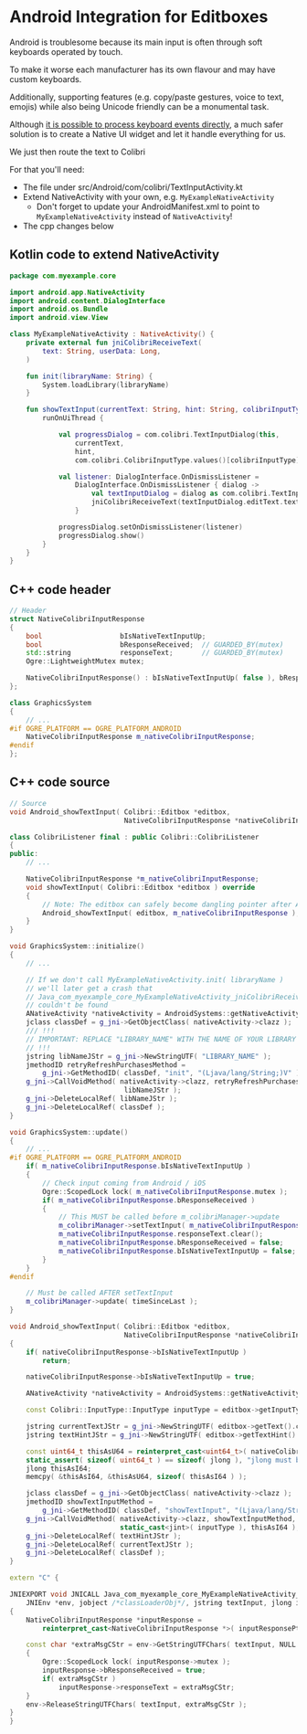 # Android Integration for Editboxes

Android is troublesome because its main input is often through soft keyboards
operated by touch.

To make it worse each manufacturer has its own flavour and may have custom keyboards.

Additionally, supporting features (e.g. copy/paste gestures, voice to text, emojis) while
also being Unicode friendly can be a monumental task.

Although [it is possible to process keyboard events directly](https://stackoverflow.com/questions/21124051/receive-complete-android-unicode-input-in-c-c), a much safer solution is to create a Native UI widget and let it handle everything for us.

We just then route the text to Colibri

For that you'll need:

 - The file under src/Android/com/colibri/TextInputActivity.kt
 - Extend NativeActivity with your own, e.g. `MyExampleNativeActivity`
    - Don't forget to update your AndroidManifest.xml to point to `MyExampleNativeActivity` instead of `NativeActivity`!
 - The cpp changes below

## Kotlin code to extend NativeActivity

```kotlin
package com.myexample.core

import android.app.NativeActivity
import android.content.DialogInterface
import android.os.Bundle
import android.view.View

class MyExampleNativeActivity : NativeActivity() {
    private external fun jniColibriReceiveText(
        text: String, userData: Long,
    )

    fun init(libraryName: String) {
        System.loadLibrary(libraryName)
    }

    fun showTextInput(currentText: String, hint: String, colibriInputType: Int, userData: Long) {
        runOnUiThread {

            val progressDialog = com.colibri.TextInputDialog(this,
                currentText,
                hint,
                com.colibri.ColibriInputType.values()[colibriInputType])

            val listener: DialogInterface.OnDismissListener =
                DialogInterface.OnDismissListener { dialog ->
                    val textInputDialog = dialog as com.colibri.TextInputDialog
                    jniColibriReceiveText(textInputDialog.editText.text.toString(), userData)
                }

            progressDialog.setOnDismissListener(listener)
            progressDialog.show()
        }
    }
}
```

## C++ code header

```cpp
// Header
struct NativeColibriInputResponse
{
	bool                   bIsNativeTextInputUp;
	bool                   bResponseReceived;  // GUARDED_BY(mutex)
	std::string            responseText;       // GUARDED_BY(mutex)
	Ogre::LightweightMutex mutex;

	NativeColibriInputResponse() : bIsNativeTextInputUp( false ), bResponseReceived( false ) {}
};

class GraphicsSystem
{
	// ...
#if OGRE_PLATFORM == OGRE_PLATFORM_ANDROID
	NativeColibriInputResponse m_nativeColibriInputResponse;
#endif
};
```

## C++ code source

```cpp
// Source
void Android_showTextInput( Colibri::Editbox *editbox,
							NativeColibriInputResponse *nativeColibriInputResponse );

class ColibriListener final : public Colibri::ColibriListener
{
public:
	// ...

	NativeColibriInputResponse *m_nativeColibriInputResponse;
	void showTextInput( Colibri::Editbox *editbox ) override
	{
		// Note: The editbox can safely become dangling pointer after Android_showTextInput returns.
		Android_showTextInput( editbox, m_nativeColibriInputResponse );
	}
}

void GraphicsSystem::initialize()
{
	// ...

	// If we don't call MyExampleNativeActivity.init( libraryName )
	// we'll later get a crash that
	// Java_com_myexample_core_MyExampleNativeActivity_jniColibriReceiveText
	// couldn't be found
	ANativeActivity *nativeActivity = AndroidSystems::getNativeActivity();
	jclass classDef = g_jni->GetObjectClass( nativeActivity->clazz );
	/// !!!
	// IMPORTANT: REPLACE "LIBRARY_NAME" WITH THE NAME OF YOUR LIBRARY CREATED BY CMAKE
	// !!!
	jstring libNameJStr = g_jni->NewStringUTF( "LIBRARY_NAME" );
	jmethodID retryRefreshPurchasesMethod =
		g_jni->GetMethodID( classDef, "init", "(Ljava/lang/String;)V" );
	g_jni->CallVoidMethod( nativeActivity->clazz, retryRefreshPurchasesMethod,
							libNameJStr );
	g_jni->DeleteLocalRef( libNameJStr );
	g_jni->DeleteLocalRef( classDef );
}

void GraphicsSystem::update()
{
	// ...
#if OGRE_PLATFORM == OGRE_PLATFORM_ANDROID
	if( m_nativeColibriInputResponse.bIsNativeTextInputUp )
	{
		// Check input coming from Android / iOS
		Ogre::ScopedLock lock( m_nativeColibriInputResponse.mutex );
		if( m_nativeColibriInputResponse.bResponseReceived )
		{
			// This MUST be called before m_colibriManager->update
			m_colibriManager->setTextInput( m_nativeColibriInputResponse.responseText.c_str(), true );
			m_nativeColibriInputResponse.responseText.clear();
			m_nativeColibriInputResponse.bResponseReceived = false;
			m_nativeColibriInputResponse.bIsNativeTextInputUp = false;
		}
	}
#endif

	// Must be called AFTER setTextInput
	m_colibriManager->update( timeSinceLast );
}

void Android_showTextInput( Colibri::Editbox *editbox,
							NativeColibriInputResponse *nativeColibriInputResponse )
{
	if( nativeColibriInputResponse->bIsNativeTextInputUp )
		return;

	nativeColibriInputResponse->bIsNativeTextInputUp = true;

	ANativeActivity *nativeActivity = AndroidSystems::getNativeActivity();

	const Colibri::InputType::InputType inputType = editbox->getInputType();

	jstring currentTextJStr = g_jni->NewStringUTF( editbox->getText().c_str() );
	jstring textHintJStr = g_jni->NewStringUTF( editbox->getTextHint().c_str() );

	const uint64_t thisAsU64 = reinterpret_cast<uint64_t>( nativeColibriInputResponse );
	static_assert( sizeof( uint64_t ) == sizeof( jlong ), "jlong must be at least 64 bits" );
	jlong thisAsI64;
	memcpy( &thisAsI64, &thisAsU64, sizeof( thisAsI64 ) );

	jclass classDef = g_jni->GetObjectClass( nativeActivity->clazz );
	jmethodID showTextInputMethod =
		g_jni->GetMethodID( classDef, "showTextInput", "(Ljava/lang/String;Ljava/lang/String;IJ)V" );
	g_jni->CallVoidMethod( nativeActivity->clazz, showTextInputMethod, currentTextJStr, textHintJStr,
						   static_cast<jint>( inputType ), thisAsI64 );
	g_jni->DeleteLocalRef( textHintJStr );
	g_jni->DeleteLocalRef( currentTextJStr );
	g_jni->DeleteLocalRef( classDef );
}

extern "C" {

JNIEXPORT void JNICALL Java_com_myexample_core_MyExampleNativeActivity_jniColibriReceiveText(
	JNIEnv *env, jobject /*classLoaderObj*/, jstring textInput, jlong inputResponsePtr )
{
	NativeColibriInputResponse *inputResponse =
		reinterpret_cast<NativeColibriInputResponse *>( inputResponsePtr );

	const char *extraMsgCStr = env->GetStringUTFChars( textInput, NULL );
	{
		Ogre::ScopedLock lock( inputResponse->mutex );
		inputResponse->bResponseReceived = true;
		if( extraMsgCStr )
			inputResponse->responseText = extraMsgCStr;
	}
	env->ReleaseStringUTFChars( textInput, extraMsgCStr );
}
}
```